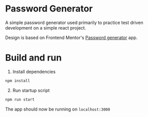 # Password Generator

A simple password generator used primarily to practice test driven development on a simple react project.

Design is based on Frontend Mentor's [Password generator](https://www.frontendmentor.io/challenges/password-generator-app-Mr8CLycqjh) app.

# Build and run

1. Install dependencies

```bash
npm install
```

2. Run startup script

```bash
npm run start
```

The app should now be running on `localhost:3000`
